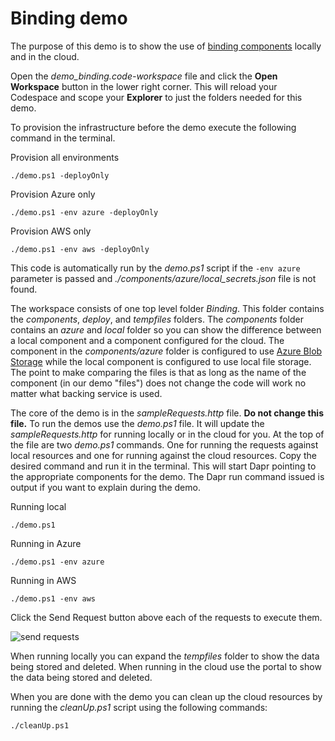 # Binding demo

The purpose of this demo is to show the use of [binding components](https://docs.dapr.io/developing-applications/building-blocks/bindings/) locally and in the cloud.

Open the _demo_binding.code-workspace_ file and click the **Open Workspace** button in the lower right corner. This will reload your Codespace and scope your **Explorer** to just the folders needed for this demo.

To provision the infrastructure before the demo execute the following command in the terminal. 

Provision all environments
```
./demo.ps1 -deployOnly
```

Provision Azure only
```
./demo.ps1 -env azure -deployOnly
```

Provision AWS only
```
./demo.ps1 -env aws -deployOnly
```

This code is automatically run by the _demo.ps1_ script if the `-env azure` parameter is passed and *./components/azure/local_secrets.json* file is not found.

The workspace consists of one top level folder _Binding_. This folder contains the _components_, _deploy_, and _tempfiles_ folders. The _components_ folder contains an _azure_ and _local_ folder so you can show the difference between a local component and a component configured for the cloud. The component in the _components/azure_ folder is configured to use [Azure Blob Storage](https://docs.dapr.io/reference/components-reference/supported-bindings/blobstorage/) while the local component is configured to use local file storage. The point to make comparing the files is that as long as the name of the component (in our demo "files") does not change the code will work no matter what backing service is used.

The core of the demo is in the _sampleRequests.http_ file. **Do not change this file.** To run the demos use the _demo.ps1_ file. It will update the _sampleRequests.http_ for running locally or in the cloud for you. At the top of the file are two _demo.ps1_ commands. One for running the requests against local resources and one for running against the cloud resources. Copy the desired command and run it in the terminal. This will start Dapr pointing to the appropriate components for the demo. The Dapr run command issued is output if you want to explain during the demo.

Running local
```
./demo.ps1
```

Running in Azure
```
./demo.ps1 -env azure
```

Running in AWS
```
./demo.ps1 -env aws
```

Click the Send Request button above each of the requests to execute them.

![send requests](../.images/SendRequest.png) 

When running locally you can expand the _tempfiles_ folder to show the data being stored and deleted. When running in the cloud use the portal to show the data being stored and deleted.

When you are done with the demo you can clean up the cloud resources by running the _cleanUp.ps1_ script using the following commands:

```
./cleanUp.ps1
```